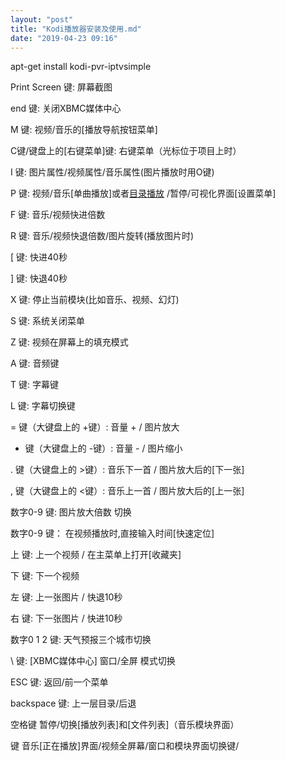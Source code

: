 ```yaml
---
layout: "post"
title: "Kodi播放器安装及使用.md"
date: "2019-04-23 09:16"
---
```






apt-get install kodi-pvr-iptvsimple


Print Screen 键:   屏幕截图  

end 键:                  关闭XBMC媒体中心

M 键:                     视频/音乐的[播放导航按钮菜单]

C键/键盘上的[右键菜单]键:           右键菜单（光标位于项目上时）

I 键:                       图片属性/视频属性/音乐属性(图片播放时用O键)

P 键:              视频/音乐[单曲播放]或者[目录播放](目录名上按P) /暂停/可视化界面[设置菜单]

F 键:                     音乐/视频快进倍数

R 键:                     音乐/视频快退倍数/图片旋转(播放图片时)

[ 键:                      快进40秒

] 键:                      快退40秒

X 键:                     停止当前模块(比如音乐、视频、幻灯)

S 键:                    系统关闭菜单

Z 键:                    视频在屏幕上的填充模式

A 键:                    音频键

T 键:                    字幕键

L 键:                    字幕切换键

= 键（大键盘上的 +键）:                    音量 + / 图片放大

- 键（大键盘上的 -键）:                     音量 - / 图片缩小

. 键（大键盘上的 >键）:                    音乐下一首 / 图片放大后的[下一张]

, 键（大键盘上的 <键）:                    音乐上一首 / 图片放大后的[上一张]

数字0-9 键:           图片放大倍数 切换

数字0-9 键：         在视频播放时,直接输入时间[快速定位]

上 键:                   上一个视频 / 在主菜单上打开[收藏夹]

下 键:                   下一个视频

左 键:                   上一张图片 / 快退10秒

右 键:                   下一张图片 / 快进10秒

数字0 1 2 键:         天气预报三个城市切换

\  键:                    [XBMC媒体中心] 窗口/全屏 模式切换

ESC 键:                返回/前一个菜单

backspace 键:       上一层目录/后退

空格键                  暂停/切换[播放列表]和[文件列表]（音乐模块界面）

<TAB>键             音乐[正在播放]界面/视频全屏幕/窗口和模块界面切换键/
